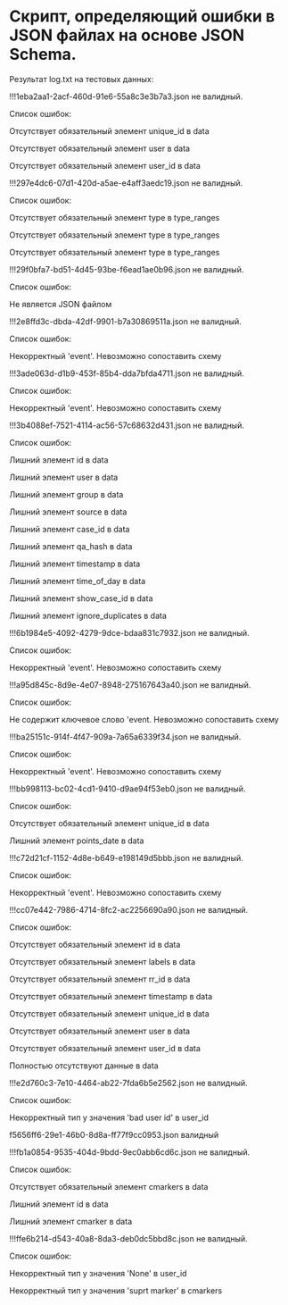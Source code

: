 # Скрипт, определяющий ошибки в JSON файлах на основе JSON Schema.

Результат log.txt на тестовых данных:

!!!1eba2aa1-2acf-460d-91e6-55a8c3e3b7a3.json не валидный. 

Список ошибок: 

Отсутствует обязательный элемент unique_id в data

Отсутствует обязательный элемент user в data

Отсутствует обязательный элемент user_id в data


!!!297e4dc6-07d1-420d-a5ae-e4aff3aedc19.json не валидный. 

Список ошибок: 

Отсутствует обязательный элемент type в type_ranges

Отсутствует обязательный элемент type в type_ranges

Отсутствует обязательный элемент type в type_ranges


!!!29f0bfa7-bd51-4d45-93be-f6ead1ae0b96.json не валидный. 

Список ошибок: 

Не является JSON файлом


!!!2e8ffd3c-dbda-42df-9901-b7a30869511a.json не валидный. 

Список ошибок: 

Некорректный 'event'. Невозможно сопоставить схему 


!!!3ade063d-d1b9-453f-85b4-dda7bfda4711.json не валидный. 

Список ошибок: 

Некорректный 'event'. Невозможно сопоставить схему 


!!!3b4088ef-7521-4114-ac56-57c68632d431.json не валидный. 

Список ошибок: 

Лишний элемент id в data

Лишний элемент user в data

Лишний элемент group в data

Лишний элемент source в data

Лишний элемент case_id в data

Лишний элемент qa_hash в data

Лишний элемент timestamp в data

Лишний элемент time_of_day в data

Лишний элемент show_case_id в data

Лишний элемент ignore_duplicates в data


!!!6b1984e5-4092-4279-9dce-bdaa831c7932.json не валидный. 

Список ошибок: 

Некорректный 'event'. Невозможно сопоставить схему 


!!!a95d845c-8d9e-4e07-8948-275167643a40.json не валидный. 

Список ошибок: 

Не содержит ключевое слово 'event. Невозможно сопоставить схему


!!!ba25151c-914f-4f47-909a-7a65a6339f34.json не валидный. 

Список ошибок: 

Некорректный 'event'. Невозможно сопоставить схему 


!!!bb998113-bc02-4cd1-9410-d9ae94f53eb0.json не валидный. 

Список ошибок: 

Отсутствует обязательный элемент unique_id в data

Лишний элемент points_date в data


!!!c72d21cf-1152-4d8e-b649-e198149d5bbb.json не валидный. 

Список ошибок: 

Некорректный 'event'. Невозможно сопоставить схему 


!!!cc07e442-7986-4714-8fc2-ac2256690a90.json не валидный. 

Список ошибок: 

Отсутствует обязательный элемент id в data

Отсутствует обязательный элемент labels в data

Отсутствует обязательный элемент rr_id в data

Отсутствует обязательный элемент timestamp в data

Отсутствует обязательный элемент unique_id в data

Отсутствует обязательный элемент user в data

Отсутствует обязательный элемент user_id в data

Полностью отсутствуют данные в data


!!!e2d760c3-7e10-4464-ab22-7fda6b5e2562.json не валидный.

Список ошибок: 

Некорректный тип у значения 'bad user id' в user_id


f5656ff6-29e1-46b0-8d8a-ff77f9cc0953.json валидный


!!!fb1a0854-9535-404d-9bdd-9ec0abb6cd6c.json не валидный.

Список ошибок: 

Отсутствует обязательный элемент cmarkers в data

Лишний элемент id в data

Лишний элемент cmarker в data



!!!ffe6b214-d543-40a8-8da3-deb0dc5bbd8c.json не валидный. 

Список ошибок: 

Некорректный тип у значения 'None' в user_id

Некорректный тип у значения 'suprt marker' в cmarkers

